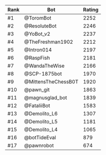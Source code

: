 Rank|Bot|Rating
---|---|---
#1|@ToromBot|2252
#2|@ResoluteBot|2246
#3|@YoBot_v2|2237
#4|@TheFreshman1902|2212
#5|@Intron014|2197
#6|@RaspFish|2181
#7|@WandaTheWise|2166
#8|@SCP-1875bot|1970
#9|@MittensTheChessB0T|1920
#10|@pawn_git|1863
#11|@magnusglad_bot|1839
#12|@FataliiBot|1583
#13|@Demolito_L6|1307
#14|@Demolito_L5|1181
#15|@Demolito_L4|1065
#16|@botTideEval|879
#17|@pawnrobot|674
